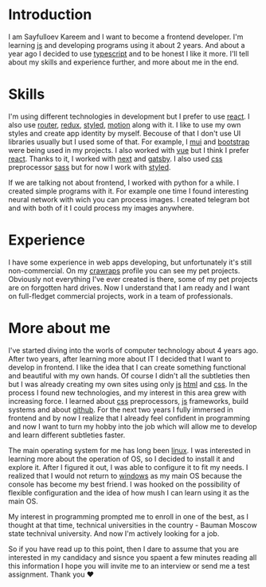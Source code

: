 # Introduction

I am Sayfulloev Kareem and I want to become a frontend developer. I'm learning [js]() and developing programs using it about 2 years. And about a year ago I decided to use [typescript]() and to be honest I like it more. I'll tell about my skills and experience further, and more about me in the end.

# Skills

I'm using different technologies in development but I prefer to use [react](). I also use [router](), [redux](), [styled](), [motion]() along with it. I like to use my own styles and create app identity by myself. Becouse of that I don't use UI libraries usually but I used some of that. For example, I [mui]() and [bootstrap]() were being used in my projects. I also worked with [vue]() but I think I prefer [react](). Thanks to it, I worked with [next]() and [gatsby](). I also used [css]() preprocessor [sass]() but for now I work with [styled]().

If we are talking not about frontend, I worked with python for a while. I created simple programs with it. For example one time I found interesting neural network with wich you can process images. I created telegram bot and with both of it I could process my images anywhere.

# Experience

I have some experience in web apps developing, but unfortunately it's still non-commercial. On my [crawraps]() profile you can see my pet projects. Obviously not everything I've ever created is there, some of my pet projects are on forgotten hard drives. Now I understand that I am ready and I want on full-fledget commercial projects, work in a team of professionals.

# More about me

I've started diving into the worls of computer technology about 4 years ago. After two years, after learning more about IT I decided that I want to develop in frontend. I like the idea that I can create something functional and beautiful with my own hands. Of course I didn't all the subtleties then but I was already creating my own sites using only [js]() [html]() and [css](). In the process I found new technologies, and my interest in this area grew with increasing force. I learned about [css]() preprocessors, [js]() frameworks, build systems and about [github](). For the next two years I fully immersed in frontend and by now I realize that I already feel confident in programming and now I want to turn my hobby into the job which will allow me to develop and learn different subtleties faster.

The main operating system for me has long been [linux](). I was interested in learning more about the operation of OS, so I decided to install it and explore it. After I figured it out, I was able to configure it to fit my needs. I realized that I would not return to [windows]() as my main OS because the console has become my best friend. I was hooked on the possibility of flexible configuration and the idea of how mush I can learn using it as the main OS.

My interest in programming prompted me to enroll in one of the best, as I thought at that time, technical universities in the country - Bauman Moscow state technival university. And now I'm actively looking for a job.

So if you have read up to this point, then I dare to assume that you are interested in my candidacy and sisnce you spaent a few minutes reading all this information I hope you will invite me to an interview or send me a test assignment. Thank you ♥
